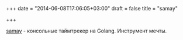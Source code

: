 +++
date = "2014-06-08T17:06:05+03:00"
draft = false
title = "samay"

+++

<p><a href="https://github.com/nexneo/samay">samay</a>&nbsp;- консольные таймтрекер на Golang. Инструмент мечты.</p>

